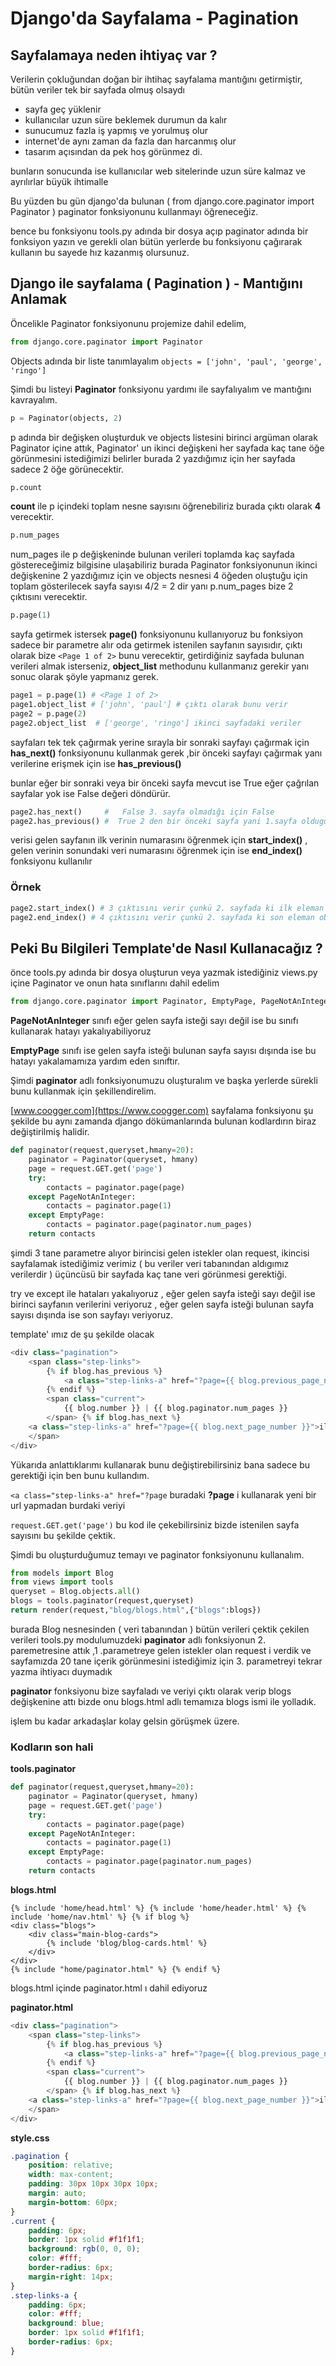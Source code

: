 # Django'da Sayfalama - Pagination

## Sayfalamaya neden ihtiyaç var ?

Verilerin çokluğundan doğan bir ihtihaç sayfalama mantığını getirmiştir, bütün veriler tek bir sayfada olmuş olsaydı

* sayfa geç yüklenir
* kullanıcılar uzun süre beklemek durumun da kalır
* sunucumuz fazla iş yapmış ve yorulmuş olur
* internet'de aynı zaman da fazla dan harcanmış olur
* tasarım açısından da pek hoş görünmez di.

bunların sonucunda ise kullanıcılar web sitelerinde uzun süre kalmaz ve ayrılırlar büyük ihtimalle

Bu yüzden bu gün django'da bulunan \( from django.core.paginator import Paginator \) paginator fonksiyonunu kullanmayı öğreneceğiz.

bence bu fonksiyonu tools.py adında bir dosya açıp paginator adında bir fonksiyon yazın ve gerekli olan bütün yerlerde bu fonksiyonu çağırarak kullanın bu sayede hız kazanmış olursunuz.

## Django ile sayfalama \( Pagination \) - Mantığını Anlamak

Öncelikle Paginator fonksiyonunu projemize dahil edelim,

```python
from django.core.paginator import Paginator
```

Objects adında bir liste tanımlayalım `objects = ['john', 'paul', 'george', 'ringo']`

Şimdi bu listeyi **Paginator** fonksiyonu yardımı ile sayfalıyalım ve mantığını kavrayalım.

```python
p = Paginator(objects, 2)
```

p adında bir değişken oluşturduk ve objects listesini birinci argüman olarak Paginator içine attık, Paginator' un ikinci değişkeni her sayfada kaç tane öğe görünmesini istediğimizi belirler burada 2 yazdığımız için her sayfada sadece 2 öğe görünecektir.

```python
p.count
```

**count** ile p içindeki toplam nesne sayısını öğrenebiliriz burada çıktı olarak **4** verecektir.

```python
p.num_pages
```

num\_pages ile p değişkeninde bulunan verileri toplamda kaç sayfada göstereceğimiz bilgisine ulaşabiliriz burada Paginator fonksiyonunun ikinci değişkenine 2 yazdığımız için ve objects nesnesi 4 öğeden oluştuğu için toplam gösterilecek sayfa sayısı 4/2 = 2 dir yanı p.num\_pages bize 2 çıktısını verecektir.

```python
p.page(1)
```

sayfa getirmek istersek **page\(\)** fonksiyonunu kullanıyoruz bu fonksiyon sadece bir parametre alır oda getirmek istenilen sayfanın sayısıdır, çıktı olarak bize `<Page 1 of 2>` bunu verecektir, getirdiğiniz sayfada bulunan verileri almak isterseniz, **object\_list** methodunu kullanmanız gerekir yanı sonuc olarak şöyle yapmanız gerek.

```python
page1 = p.page(1) # <Page 1 of 2>
page1.object_list # ['john', 'paul'] # çıktı olarak bunu verir
page2 = p.page(2)
page2.object_list  # ['george', 'ringo'] ikinci sayfadaki veriler
```

sayfaları tek tek çağırmak yerine sırayla bir sonraki sayfayı çağırmak için **has\_next\(\)** fonksiyonunu kullanmak gerek ,bir önceki sayfayı çağırmak yanı verilerine erişmek için ise **has\_previous\(\)**

bunlar eğer bir sonraki veya bir önceki sayfa mevcut ise True eğer çağrılan sayfalar yok ise False değeri döndürür.

```python
page2.has_next()     #   False 3. sayfa olmadığı için False
page2.has_previous() #  True 2 den bir önceki sayfa yani 1.sayfa oldugu için True
```

verisi gelen sayfanın ilk verinin numarasını öğrenmek için **start\_index\(\)** , gelen verinin sonundaki veri numarasını öğrenmek için ise **end\_index\(\)** fonksiyonu kullanılır

### Örnek

```python
page2.start_index() # 3 çıktısını verir çunkü 2. sayfada ki ilk eleman objects listesinin 3. elemanıdır
page2.end_index() # 4 çıktısını verir çunkü 2. sayfada ki son eleman objects listesinin 4. elemanıdır
```

## Peki Bu Bilgileri Template'de Nasıl Kullanacağız ?

önce tools.py adında bir dosya oluşturun veya yazmak istediğiniz views.py içine Paginator ve onun hata sınıflarını dahil edelim

```python
from django.core.paginator import Paginator, EmptyPage, PageNotAnInteger
```

**PageNotAnInteger** sınıfı eğer gelen sayfa isteği sayı değil ise bu sınıfı kullanarak hatayı yakalıyabiliyoruz

**EmptyPage** sınıfı ise gelen sayfa isteği bulunan sayfa sayısı dışında ise bu hatayı yakalamamıza yardım eden sınıftır.

Şimdi **paginator** adlı fonksiyonumuzu oluşturalım ve başka yerlerde sürekli bunu kullanmak için şekillendirelim.

[www.coogger.com](https://www.coogger.com) sayfalama fonksiyonu şu şekilde bu aynı zamanda django dökümanlarında bulunan kodlardırın biraz değiştirilmiş halidir.

```python
def paginator(request,queryset,hmany=20):
    paginator = Paginator(queryset, hmany)
    page = request.GET.get('page')
    try:
        contacts = paginator.page(page)
    except PageNotAnInteger:
        contacts = paginator.page(1)
    except EmptyPage:
        contacts = paginator.page(paginator.num_pages)
    return contacts
```

şimdi 3 tane parametre alıyor birincisi gelen istekler olan request, ikincisi sayfalamak istediğimiz verimiz \( bu veriler veri tabanından aldıgımız verilerdir \) üçüncüsü bir sayfada kaç tane veri görünmesi gerektiği.

try ve except ile hataları yakalıyoruz , eğer gelen sayfa isteği sayı değil ise birinci sayfanın verilerini veriyoruz , eğer gelen sayfa isteği bulunan sayfa sayısı dışında ise son sayfayı veriyoruz.

template' ımız de şu şekilde olacak

```python
<div class="pagination">
    <span class="step-links">
        {% if blog.has_previous %}
            <a class="step-links-a" href="?page={{ blog.previous_page_number }}">geri</a>
        {% endif %}
        <span class="current">
            {{ blog.number }} | {{ blog.paginator.num_pages }}
        </span> {% if blog.has_next %}
    <a class="step-links-a" href="?page={{ blog.next_page_number }}">ileri</a> {% endif %}
    </span>
</div>
```

Yükarıda anlattıklarımı kullanarak bunu değiştirebilirsiniz bana sadece bu gerektiği için ben bunu kullandım.

`<a class="step-links-a" href="?page` buradaki **?page** i kullanarak yeni bir url yapmadan burdaki veriyi

`request.GET.get('page')` bu kod ile çekebilirsiniz bizde istenilen sayfa sayısını bu şekilde çektik.

Şimdi bu oluşturduğumuz temayı ve paginator fonksiyonunu kullanalım.

```python
from models import Blog
from views import tools
queryset = Blog.objects.all()
blogs = tools.paginator(request,queryset)
return render(request,"blog/blogs.html",{"blogs":blogs})
```

burada Blog nesnesinden \( veri tabanından \) bütün verileri çektik çekilen verileri tools.py modulumuzdeki **paginator** adlı fonksiyonun 2. paremetresine attık ,1 .parametreye gelen istekler olan request i verdik ve sayfamızda 20 tane içerik görünmesini istediğimiz için 3. parametreyi tekrar yazma ihtiyacı duymadık

**paginator** fonksiyonu bize sayfaladı ve veriyi çıktı olarak verip blogs değişkenine attı bizde onu blogs.html adlı temamıza blogs ismi ile yolladık.

işlem bu kadar arkadaşlar kolay gelsin görüşmek üzere.

### Kodların son hali

**tools.paginator**

```python
def paginator(request,queryset,hmany=20):
    paginator = Paginator(queryset, hmany)
    page = request.GET.get('page')
    try:
        contacts = paginator.page(page)
    except PageNotAnInteger:
        contacts = paginator.page(1)
    except EmptyPage:
        contacts = paginator.page(paginator.num_pages)
    return contacts
```

**blogs.html**

```markup
{% include 'home/head.html' %} {% include 'home/header.html' %} {% include 'home/nav.html' %} {% if blog %}
<div class="blogs">
    <div class="main-blog-cards">
        {% include 'blog/blog-cards.html' %}
    </div>
</div>
{% include "home/paginator.html" %} {% endif %}
```

blogs.html içinde paginator.html ı dahil ediyoruz

**paginator.html**

```python
<div class="pagination">
    <span class="step-links">
        {% if blog.has_previous %}
            <a class="step-links-a" href="?page={{ blog.previous_page_number }}">geri</a>
        {% endif %}
        <span class="current">
            {{ blog.number }} | {{ blog.paginator.num_pages }}
        </span> {% if blog.has_next %}
    <a class="step-links-a" href="?page={{ blog.next_page_number }}">ileri</a> {% endif %}
    </span>
</div>
```

**style.css**

```css
.pagination {
    position: relative;
    width: max-content;
    padding: 30px 10px 30px 10px;
    margin: auto;
    margin-bottom: 60px;
}
.current {
    padding: 6px;
    border: 1px solid #f1f1f1;
    background: rgb(0, 0, 0);
    color: #fff;
    border-radius: 6px;
    margin-right: 14px;
}
.step-links-a {
    padding: 6px;
    color: #fff;
    background: blue;
    border: 1px solid #f1f1f1;
    border-radius: 6px;
}
```

